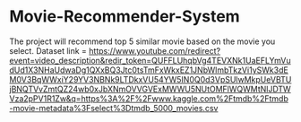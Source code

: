 # Movie-Recommender-System
The project will recommend top 5 similar movie based on the movie you select.
Dataset link = https://www.youtube.com/redirect?event=video_description&redir_token=QUFFLUhqbVg4TEVXNk1UaEFLYmVudUd1X3NHaUdwaDg1QXxBQ3Jtc0tsTmFxWkxEZ1JNbWlmbTkzVi1ySWk3dEM0V3BqWWxiY29YV3NBNk9LTDkxVU54YW5IN0Q0d3VpSUlwMkpUeVBTUjBNQTVvZmtQZ24wb0xJbXNmOVVGVExMWWU5NUtOMFlWQWMtNlJDTWVza2pPV1R1Zw&q=https%3A%2F%2Fwww.kaggle.com%2Ftmdb%2Ftmdb-movie-metadata%3Fselect%3Dtmdb_5000_movies.csv
